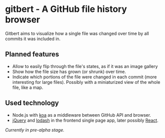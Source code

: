 # gitbert - A GitHub file history browser #

Gitbert aims to visualize how a single file was changed over time by all commits it was included in.

## Planned features ##

* Allow to easily flip through the file's states, as if it was an image gallery
* Show how the file size has grown (or shrunk) over time.
* Indicate which portions of the file were changed in each commit (more interesting for large files). Possibly with a miniaturized view of the whole file, like a map.

## Used technology ##

* Node.js with [koa](https://github.com/koajs/koa) as a middleware between GitHub API and browser.
* [jQuery](https://github.com/jquery/jquery) and [lodash](https://github.com/lodash/lodash) in the frontend single page app, later possibly [React](https://github.com/facebook/react).


*Currently in pre-alpha stage.*